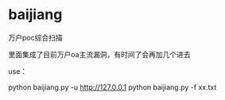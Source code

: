 # baijiang
万户poc综合扫描

里面集成了目前万户oa主流漏洞，有时间了会再加几个进去

use：

python baijiang.py -u http://127.0.0.1
python baijiang.py -f xx.txt

